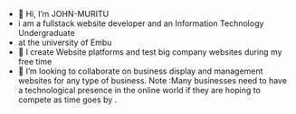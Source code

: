 - 👋 Hi, I’m JOHN-MURITU
- i am a fullstack website developer and an Information Technology Undergraduate
- at the university of Embu 
- 🌱 I create Website platforms and test big company websites during my free time 
- 💞️ I’m looking to collaborate on business display and management websites for any type of business.
  Note :Many businesses need to have a technological presence in the online world
  if they are hoping to compete as time goes by .

<!---
JOHN-MURITU/JOHN-MURITU is a ✨ special ✨ repository because its `README.md` (this file) appears on your GitHub profile.
You can click the Preview link to take a look at your changes.
--->
